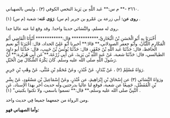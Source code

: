 ٣٦٦٠ -** م س:** عَبد اللَّهِ بن يَزِيدَ النخعي الكوفي (٣) ، وليس بالصهباني.

**روى عن:** أبي زرعة بن عَمْرو بن جرير (م س) .**رَوَى عَنه:** شعبة (م س) (١) .

روى له مسلم، والنَّسَائي حديثا واحدا. وقد وقع لنا عنه عاليا جدا.

أَخْبَرَنَا بِهِ أَبُو الْحَسَنِ بْنُ الْبُخَارِيِّ،************ قال:************ أَنْبَأَنَا الْقَاضِي أَبُو الْمَكَارِمِ اللَّبَّانُ، وأَبُو جعفر الصيدلاني،** قالا:** أخبرنا أَبُو عَلِيّ الحداد، قال: أَخْبَرَنَا أَبُو نعيم الحافظ، قال: حَدَّثَنَا عَبد اللَّهِ بْنُ جَعْفَرٍ، قال: حَدَّثَنَا يُونُسُ بْنُ حَبِيبٍ، قال: حَدَّثَنَا أبو داود الطيالسي، قال: حَدَّثَنَا شعبة، عَنْ عَبد اللَّهِ بْن يَزِيدَ، عَن أَبِي زُرْعَةَ،** عَن أَبِي هُرَيْرة:** أَنَّ رَسُولَ اللَّهِ صلى الله عليه وسلم. كَانَ يَكْرَهُ الشِّكَالَ مِنَ الْخَيْلِ.

رَوَاهُ مُسْلِمٌ (٢) ، عَنْ بُنْدَارٍ، عَنْ غُنْدَرٍ، وعَنْ مُحَمَّدِ بْنِ مُثَنًّى، عَنْ وهْبِ بْنِ جَرِيرٍ.

ورَوَاهُ النَّسَائي (٣) عن إِسْحَاقَ بْنِ إِبْرَاهِيمَ، عن غُنْدَرٍ، وعَنْ إِسْمَاعِيلَ بْنِ مَسْعُودٍ، عَنْ بِشْرِ بْنِ الْمُفَضَّلِ، جَمِيعًا عن شعبة، فوقع لنا عاليا بدرجتين.وله حديث آخر بهذا الإسناد، عَنِ النَّبِيِّ صلى الله عليه وسلم،** قال:** تسموا باسمي، ولا تكنوا بكنيتي" (١) .

ومن الرواة من جمعهما جميعا فِي حديث واحد.

**وأما الصهباني فهو:**